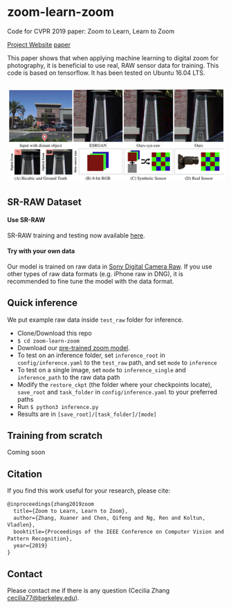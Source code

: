 # zoom-learn-zoom
Code for CVPR 2019 paper: Zoom to Learn, Learn to Zoom

[Project Website](https://ceciliavision.github.io/project-pages/project-zoom.html)  [paper]()

This paper shows that when applying machine learning to digital zoom for photography, it is beneficial to use real, RAW sensor data for training. This code is based on tensorflow. It has been tested on Ubuntu 16.04 LTS.

## ![](./teaser/teaser.png)


## SR-RAW Dataset

#### Use SR-RAW

SR-RAW training and testing now available [here](https://drive.google.com/open?id=1UHKEUp77tiCZ9y05JtP6S9Tfo2RftK8m).

#### Try with your own data

Our model is trained on raw data in [Sony Digital Camera Raw](http://arwviewer.com/). If you use other types of raw data formats (e.g. iPhone raw in DNG), it is recommended to fine tune the model with the data format.


## Quick inference

We put example raw data inside `test_raw` folder for inference.

- Clone/Download this repo
- `$ cd zoom-learn-zoom`
- Download our [pre-trained zoom model](https://drive.google.com/open?id=1uZdZuLvh_jDo5aO60tLVW4RD7Gf9TP3O).
- To test on an inference folder, set `inference_root` in  `config/inference.yaml` to the `test_raw` path, and set `mode` to `inference`
- To test on a single image, set `mode` to `inference_single` and `inference_path` to the raw data path
- Modify the `restore_ckpt` (the folder where your checkpoints locate), `save_root` and `task_folder` in `config/inference.yaml` to your preferred paths
- Run `$ python3 inference.py`
- Results are in `[save_root]/[task_folder]/[mode]`

## Training from scratch

Coming soon

<!-- - `$ mkdir VGG_Model`
- Download [VGG-19](http://www.vlfeat.org/matconvnet/pretrained/#downloading-the-pre-trained-models). Search `imagenet-vgg-verydeep-19` in this page and download `imagenet-vgg-verydeep-19.mat`. We need the pre-trained VGG-19 model for our hypercolumn input and feature loss
- move the downloaded vgg model to folder `VGG_Model` -->


## Citation

If you find this work useful for your research, please cite:

```
@inproceedings{zhang2019zoom
  title={Zoom to Learn, Learn to Zoom},
  author={Zhang, Xuaner and Chen, Qifeng and Ng, Ren and Koltun, Vladlen},
  booktitle={Proceedings of the IEEE Conference on Computer Vision and Pattern Recognition},
  year={2019}
}
```

## Contact
Please contact me if there is any question (Cecilia Zhang <cecilia77@berkeley.edu>).
